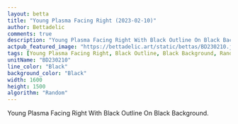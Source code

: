 ```yaml
---
layout: betta
title: "Young Plasma Facing Right (2023-02-10)"
author: Bettadelic
comments: true
description: "Young Plasma Facing Right With Black Outline On Black Background."
actpub_featured_image: "https://bettadelic.art/static/bettas/BD230210.jpg"
tags: [Young Plasma Facing Right, Black Outline, Black Background, Random Algorithm, February 2023]
unitName: "BD230210"
line_color: "Black"
background_color: "Black"
width: 1600
height: 1500
algorithm: "Random"
---
```


Young Plasma Facing Right With Black Outline On Black Background.
